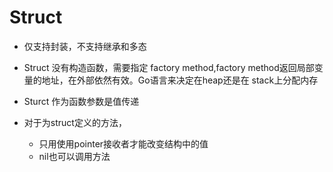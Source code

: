 # Struct

- 仅支持封装，不支持继承和多态

- Struct 没有构造函数，需要指定 factory method,factory method返回局部变量的地址，在外部依然有效。Go语言来决定在heap还是在
stack上分配内存

- Sturct 作为函数参数是值传递
- 对于为struct定义的方法，
  - 只用使用pointer接收者才能改变结构中的值
  - nil也可以调用方法
